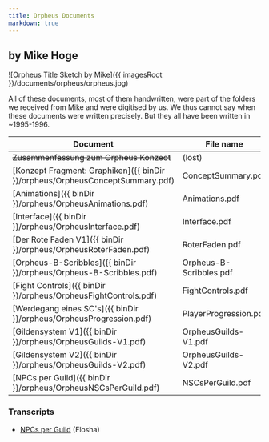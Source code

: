 ```yaml
---
title: Orpheus Documents
markdown: true
---
```


## by Mike Hoge

![Orpheus Title Sketch by Mike]({{ imagesRoot }}/documents/orpheus/orpheus.jpg)

All of these documents, most of them handwritten, were part of the folders we received from Mike and were digitised by us. We thus cannot say when these documents were written precisely. But they all have been written in ~1995-1996. 

Document                                                            | File name               | Size
--------------------------------------------------------------------|-------------------------|---------
~~Zusammenfassung zum Orpheus Konzeot~~                             | (lost)                  | - 
[Konzept Fragment: Graphiken]({{ binDir }}/orpheus/OrpheusConceptSummary.pdf) | ConceptSummary.pdf | 12.2 MB
[Animations]({{ binDir }}/orpheus/OrpheusAnimations.pdf)            | Animations.pdf          | 1.8 MB
[Interface]({{ binDir }}/orpheus/OrpheusInterface.pdf)              | Interface.pdf           | 6.3 MB
[Der Rote Faden V1]({{ binDir }}/orpheus/OrpheusRoterFaden.pdf)     | RoterFaden.pdf          | 1.6 MB
[Orpheus-B-Scribbles]({{ binDir }}/orpheus/Orpheus-B-Scribbles.pdf) | Orpheus-B-Scribbles.pdf | 26.4 MB
[Fight Controls]({{ binDir }}/orpheus/OrpheusFightControls.pdf)     | FightControls.pdf       | 8.0 MB
[Werdegang eines SC's]({{ binDir }}/orpheus/OrpheusProgression.pdf) | PlayerProgression.pdf   | 6.0 MB
[Gildensystem V1]({{ binDir }}/orpheus/OrpheusGuilds-V1.pdf)        | OrpheusGuilds-V1.pdf    | 12.5 MB
[Gildensystem V2]({{ binDir }}/orpheus/OrpheusGuilds-V2.pdf)        | OrpheusGuilds-V2.pdf    | 26 MB
[NPCs per Guild]({{ binDir }}/orpheus/OrpheusNSCsPerGuild.pdf)      | NSCsPerGuild.pdf        | 8 MB


### Transcripts

* [NPCs per Guild](orpheus/NSCsPerGuild) (Flosha)


<!--<img class="cover" src="{{ imagesDir }}/orpheus/orpheus-2.jpg" alt="Orpheus Aufzeichnungen">-->


<style>
  article {
    padding-bottom: 50px;
    max-width: 100%;
    padding-right: 20px;
    padding-left: 20px;
  }

  article p, article img {
    width: min(100%, 650px);
  }

  article table {
    border-collapse: collapse;
    margin: 0 auto 2em;
    max-width: 90vw;
    display: block;
    overflow-x: auto;
    width: 100%;
  }

  article td, 
  article th {
    border: 1px solid;
    padding: 2px 10px;
  }

  article th {
    background: #ac876d47;
  }

  article tr.link td {
    cursor: pointer;
  }

  article tr.link:hover td {
      background: #ac876d24;
  }

  article tr.missing td {
    opacity: 0.5;
  }

  /* @flosha indicated he prefers horizontal scrolling here than dropping columns */
  /* @media (max-width : 750px) {
    article td:nth-child(3),
    article th:nth-child(3) {
      display: none;
    }
  }

  @media (max-width : 500px) {
    article td:nth-child(1),
    article th:nth-child(1),
    article td:nth-child(5),
    article th:nth-child(5) {
      display: none;
    }
  } */
</style>

<script>
  const table = document.querySelector("article table");
  table.classList.add("js");
  const rows = Array.from(table.querySelectorAll("tr"));
  for(let row of rows) {
    const isMissing = row.querySelector("del") != null;
    if (isMissing) {
      row.classList.add("missing");
      continue;
    }
    const link = row.querySelector("a[href]");
    if (link == null) {
      continue;
    }
    row.classList.add("link");
    row.addEventListener("click", () => link.click());
  }
</script>

